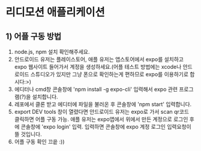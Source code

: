 # 리디모션 애플리케이션
## 1) 어플 구동 방법
 1. node.js, npm 설치 확인해주세요.
 2. 안드로이드 유저는 플레이스토어, 애플 유저는 앱스토어에서 expo를 설치하고 expo 웹사이트 들어가서 계정을 생성하세요.(어플 테스트 방법에는 xcode나 안드로이드 스튜디오가 있지만 그냥 폰으로 확인하는게 편하므로 expo를 이용하기로 합시다:>)
 3. 에디터나 cmd창 콘솔창에 'npm install -g expo-cli' 입력해서 expo 관련 프로그램(?)을 설치합니다.
 4. 레포에서 클론 받고 에디터에 파일을 불러온 후 콘솔창에 'npm start' 입력합니다.
 5. export DEV tools 창이 열렸다면 안드로이드 유저는 expo로 가서 scan qr코드 클릭하면 어플 구동 가능. 애플 유저는 expo앱에서 위에서 만든 계정으로 로그인 후에 콘솔창에 'expo login' 입력. 입력하면 콘솔창에 expo 계정 로그인 입력요청이 뜰 것입니다.
 6. 어플 구동 확인 끄읕 :))
